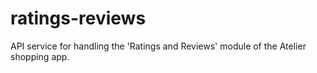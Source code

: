# ratings-reviews
API service for handling the 'Ratings and Reviews' module of the Atelier shopping app.
